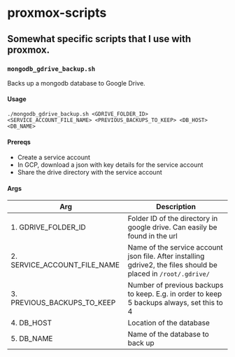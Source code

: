 # proxmox-scripts
## Somewhat specific scripts that I use with proxmox.


### `mongodb_gdrive_backup.sh`
Backs up a mongodb database to Google Drive.

#### Usage
```
./mongodb_gdrive_backup.sh <GDRIVE_FOLDER_ID> <SERVICE_ACCOUNT_FILE_NAME> <PREVIOUS_BACKUPS_TO_KEEP> <DB_HOST> <DB_NAME>
```

#### Prereqs
- Create a service account
- In GCP, download a json with key details for the service account
- Share the drive directory with the service account

#### Args
| Arg | Description |
|---|---|
| 1. GDRIVE_FOLDER_ID | Folder ID of the directory in google drive. Can easily be found in the url |
| 2. SERVICE_ACCOUNT_FILE_NAME | Name of the service account json file. After installing gdrive2, the files should be placed in `/root/.gdrive/` |
| 3. PREVIOUS_BACKUPS_TO_KEEP | Number of previous backups to keep. E.g. in order to keep 5 backups always, set this to 4 |
| 4. DB_HOST | Location of the database |
| 5. DB_NAME | Name of the database to back up |
